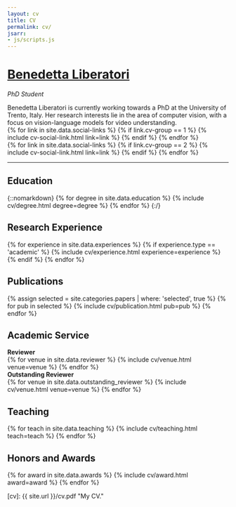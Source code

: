 ```yaml
---
layout: cv
title: CV
permalink: cv/
jsarr:
- js/scripts.js
---
```


<h1 id="cv-title"><a href="{{ site.url }}">Benedetta Liberatori</a></h1>

<p id="cv-subtitle"><i>PhD Student </i></p>

<!-- <div id="cv-toc">
<ul class="cv-description">
	<li>Education</li>
	<li>Industry Research</li>
	<li>Academic Research</li>
	<li>Honors and Awards</li>
	<li>Publications</li>
	<li>Talks</li>
	<li>Press</li>
	<li>Teaching</li>
	<li>Mentoring</li>
	<li>Grants and Funding</li>
	<li>Interactive Articles</li>
	<li>Service</li>
	<li>Design</li>
	<li>References</li>
</ul>
</div> -->

<div>
Benedetta Liberatori is currently working towards a PhD at the University of Trento, Italy.
Her research interests lie in the area of computer vision, with a focus on vision-language models for video understanding.
</div>

<div class="cv-spacer"></div>


<div class="cv-image-links-wrapper">
	<div class="cv-image-links">
		{% for link in site.data.social-links %}
			{% if link.cv-group == 1 %}
				{% include cv-social-link.html link=link %}
			{% endif %}
		{% endfor %}
	</div>
	<div class="cv-image-links">
		{% for link in site.data.social-links %}
			{% if link.cv-group == 2 %}
				{% include cv-social-link.html link=link %}
			{% endif %}
		{% endfor %}
	</div>
</div>

***

## Education

{::nomarkdown}
{% for degree in site.data.education %}
{% include cv/degree.html degree=degree %}
{% endfor %}
{:/}

## Research Experience

{% for experience in site.data.experiences %}
{% if experience.type == 'academic' %}
{% include cv/experience.html experience=experience %}
{% endif %}
{% endfor %}


## Publications

<!--{% assign selectedBoolForBibtex = true %}-->


{% assign selected = site.categories.papers | where: 'selected', true %}
{% for pub in selected %}
{% include cv/publication.html pub=pub %}
{% endfor %}

<!-- ### All Publications -->

<!--
{% assign selectedBoolForBibtex = false %}


### Conference

{% assign conference = site.categories.papers | where: 'type', "conference" %}
{% for pub in conference %}
{% include cv/publication.html pub=pub selectedBoolForBibtex=selectedBoolForBibtex %}
{% endfor %}

### Preprint

{% assign preprint = site.categories.papers | where: 'type', "preprint" %}
{% for pub in preprint %}
{% include cv/publication.html pub=pub selectedBoolForBibtex=selectedBoolForBibtex %}
{% endfor %}
-->

## Academic Service

<div class="cv-service-title"><b>Reviewer</b></div>
{% for venue in site.data.reviewer %}
{% include cv/venue.html venue=venue %}
{% endfor %}

<div class="cv-service-title"><b>Outstanding Reviewer</b></div>
{% for venue in site.data.outstanding_reviewer %}
{% include cv/venue.html venue=venue %}
{% endfor %}

## Teaching

{% for teach in site.data.teaching %}
{% include cv/teaching.html teach=teach %}
{% endfor %}

## Honors and Awards

{% for award in site.data.awards %}
{% include cv/award.html award=award %}
{% endfor %}



[cv]: {{ site.url }}/cv.pdf "My CV."

